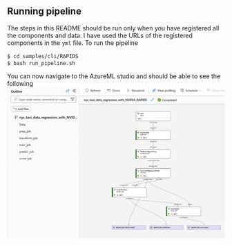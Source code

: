 ## Running pipeline

The steps in this README should be run only when you have registered all the components and data. I have used the URLs of the registered components in the `yml` file. To run the pipeline
```
$ cd samples/cli/RAPIDS
$ bash run_pipeline.sh
```

You can now navigate to the AzureML studio and should be able to see the following ![following](imgs/pipeline.png)
